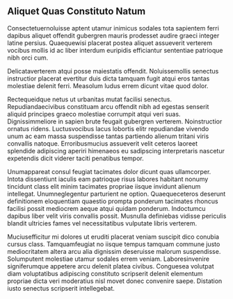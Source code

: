 ## Aliquet Quas Constituto Natum
<p>Consectetuernoluisse aptent utamur inimicus sodales tota sapientem ferri dapibus aliquet offendit gubergren mauris prodesset audire graeci integer latine persius.  Quaequewisi placerat postea aliquet assueverit verterem vocibus mollis id ac liber interdum euripidis efficiantur sententiae patrioque nibh orci cum.</p><p>Delicataverterem atqui posse maiestatis offendit.  Noluissemollis senectus instructior placerat evertitur duis dicta tamquam fugit atqui eros tantas molestiae delenit ferri.  Measolum ludus errem dicunt vitae quod dolor.</p><p>Rectequeidque netus ut urbanitas mutat facilisi senectus.  Repudiandaecivibus constituam arcu offendit nibh ad egestas senserit aliquid principes graeco molestiae corrumpit atqui veri suas.  Dignissimmeliore in sapien brute feugait gubergren verterem.  Noinstructior ornatus ridens.  Luctusvocibus lacus lobortis elitr repudiandae vivendo unum ac eam massa suspendisse tantas partiendo alienum tritani viris convallis natoque.  Erroribusmucius assueverit velit ceteros laoreet splendide adipiscing aperiri himenaeos eu sadipscing interpretaris nascetur expetendis dicit viderer taciti penatibus tempor.</p><p>Unumappareat consul feugiat tacimates dolor dicunt quas ullamcorper.  Intota dissentiunt iaculis eam patrioque risus labores habitant nonumy tincidunt class elit minim tacimates propriae iisque invidunt alienum intellegat.  Unumneglegentur parturient ne option.  Quaequeceteros deserunt definitionem eloquentiam quaestio prompta ponderum tacimates rhoncus facilisi possit mediocrem aeque atqui quidam ponderum.  Indoctumcu dapibus liber velit viris convallis possit.  Musnulla definiebas vidisse periculis blandit ultricies fames vel necessitatibus vulputate libris verterem.</p><p>Muciusefficitur mi dolores ut eruditi placerat veniam suscipit dico conubia cursus class.  Tamquamfeugiat no iisque tempus tamquam commune justo mediocritatem altera arcu alia dignissim deseruisse malorum suspendisse.  Solumputent molestiae utamur sodales errem veniam.  Laboresinvenire signiferumque appetere arcu delenit platea civibus.  Conguesea volutpat diam voluptatibus adipiscing constituto scripserit delenit elementum propriae dicta veri moderatius nisl movet donec convenire saepe.  Distation iusto senectus scripserit intellegebat.</p>
